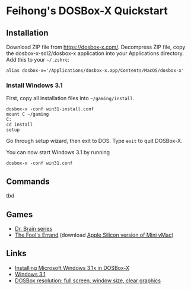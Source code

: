 # Feihong's DOSBox-X Quickstart

## Installation

Download ZIP file from https://dosbox-x.com/. Decompress ZIP file, copy the dosbox-x-sdl2/dosbox-x application into your Applications directory. Add this to your `~/.zshrc`:

    alias dosbox-x='/Applications/dosbox-x.app/Contents/MacOS/dosbox-x'

### Install Windows 3.1

First, copy all installation files into `~/gaming/install`.

    dosbox-x -conf win31-install.conf
    mount C ~/gaming
    C:
    cd install
    setup

Go through setup wizard, then exit to DOS. Type `exit` to quit DOSBox-X.

You can now start Windows 3.1 by running

    dosbox-x -conf win31.conf    

## Commands

tbd

## Games

- [Dr. Brain series](https://www.filfre.net/2018/02/dr-brain/)
- [The Fool's Errand](https://www.fools-errand.com/02-FE/index.htm) (download [Apple Silicon version of Mini vMac](https://www.gryphel.com/c/minivmac/b_dl_std.html))

## Links

- [Installing Microsoft Windows 3.1x in DOSBox-X](https://dosbox-x.com/wiki/Guide%3AInstalling-Windows-3.1x)
- [Windows 3.1](https://archive.org/details/windows-3.1_202103)
- [DOSBox resolution: full screen, window size, clear graphics](https://www.dosgamers.com/dos/dosbox-dos-emulator/screen-resolution)
